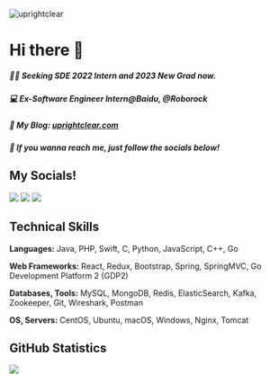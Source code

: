 <p align="left"> <img src="https://komarev.com/ghpvc/?username=uprightclear&label=Profile%20views&color=0e75b6&style=flat" alt="uprightclear" /> </p>

# Hi there 👋 
##### 👨‍💻 Seeking SDE 2022 Intern and 2023 New Grad now.
##### 💻 Ex-Software Engineer Intern@Baidu, @Roborock
##### 🤔 My Blog: <a href="http://uprightclear.com/">uprightclear.com</a>
##### 🙈 If you wanna reach me, just follow the socials below!


## **My Socials!**

<a href="https://www.linkedin.com/in/jiqingsun/"><img src="https://img.shields.io/badge/LinkedIn-0077B5?style=for-the-badge&logo=linkedin&logoColor=white" /></a>
<a href="https://www.instagram.com/uprightclear_sun/"><img src="https://img.shields.io/badge/Instagram-E4405F?style=for-the-badge&logo=instagram&logoColor=white" /></a>
<a href="https://www.facebook.com/uprightclear.sun/"><img src="https://img.shields.io/badge/Facebook-1877F2?style=for-the-badge&logo=facebook&logoColor=white" /></a>


## **Technical Skills**
**Languages:** Java, PHP, Swift, C, Python, JavaScript, C++, Go  

**Web Frameworks:** React, Redux, Bootstrap, Spring, SpringMVC, Go Development Platform 2 (GDP2)

**Databases, Tools:** MySQL, MongoDB, Redis, ElasticSearch, Kafka, Zookeeper, Git, Wireshark, Postman

**OS, Servers:** CentOS, Ubuntu, macOS, Windows, Nginx, Tomcat


## **GitHub Statistics**

<!-- ![Anurag's GitHub stats](https://github-readme-stats.vercel.app/api?username=uprightclear&show_icons=true) 

![Okami](https://github-readme-stats.vercel.app/api/top-langs/?username=uprightclear&hide=html&layout=compact) -->

![](https://github-profile-summary-cards.vercel.app/api/cards/profile-details?username=uprightclear&theme=monokai)

<!--
**uprightclear/uprightclear** is a ✨ _special_ ✨ repository because its `README.md` (this file) appears on your GitHub profile.

Here are some ideas to get you started:

- 🔭 I’m currently working on ...
- 🌱 I’m currently learning ...
- 👯 I’m looking to collaborate on ...
- 🤔 I’m looking for help with ...
- 💬 Ask me about ...
- 📫 How to reach me: ...
- 😄 Pronouns: ...
- ⚡ Fun fact: ...
-->

